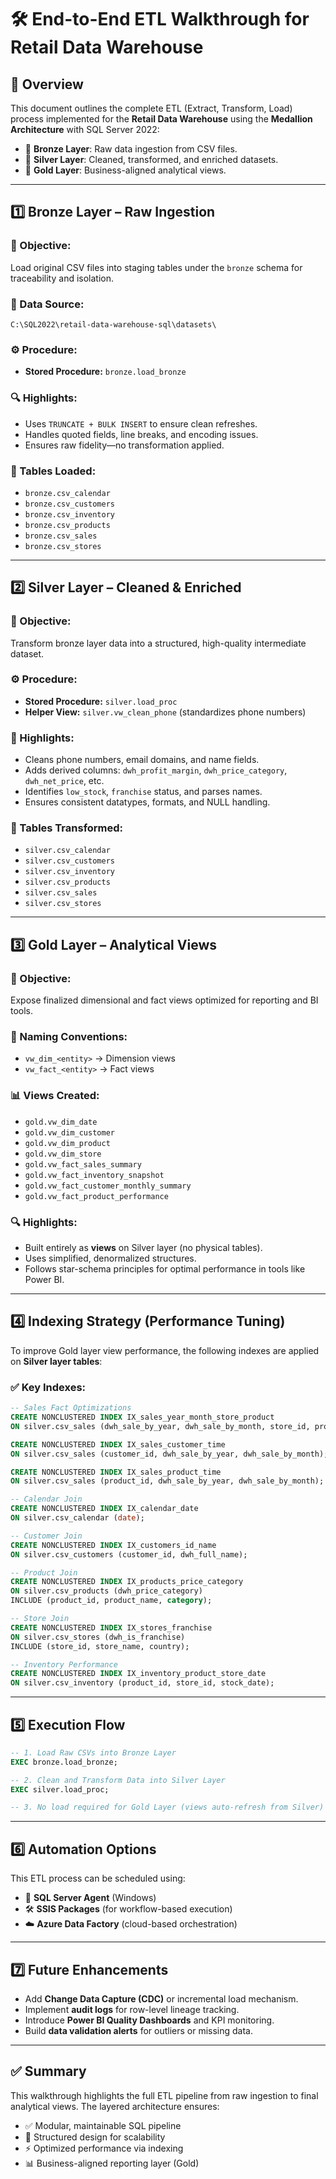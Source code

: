 
# 🛠 End-to-End ETL Walkthrough for Retail Data Warehouse

## 📌 Overview

This document outlines the complete ETL (Extract, Transform, Load) process implemented for the **Retail Data Warehouse** using the **Medallion Architecture** with SQL Server 2022:

- 🥉 **Bronze Layer**: Raw data ingestion from CSV files.
- 🥈 **Silver Layer**: Cleaned, transformed, and enriched datasets.
- 🥇 **Gold Layer**: Business-aligned analytical views.

---

## 1️⃣ Bronze Layer – Raw Ingestion

### 🎯 Objective:
Load original CSV files into staging tables under the `bronze` schema for traceability and isolation.

### 📁 Data Source:
`C:\SQL2022\retail-data-warehouse-sql\datasets\`

### ⚙️ Procedure:
- **Stored Procedure:** `bronze.load_bronze`

### 🔍 Highlights:
- Uses `TRUNCATE + BULK INSERT` to ensure clean refreshes.
- Handles quoted fields, line breaks, and encoding issues.
- Ensures raw fidelity—no transformation applied.

### 📄 Tables Loaded:
- `bronze.csv_calendar`
- `bronze.csv_customers`
- `bronze.csv_inventory`
- `bronze.csv_products`
- `bronze.csv_sales`
- `bronze.csv_stores`

---

## 2️⃣ Silver Layer – Cleaned & Enriched

### 🎯 Objective:
Transform bronze layer data into a structured, high-quality intermediate dataset.

### ⚙️ Procedure:
- **Stored Procedure:** `silver.load_proc`
- **Helper View:** `silver.vw_clean_phone` (standardizes phone numbers)

### 🧹 Highlights:
- Cleans phone numbers, email domains, and name fields.
- Adds derived columns: `dwh_profit_margin`, `dwh_price_category`, `dwh_net_price`, etc.
- Identifies `low_stock`, `franchise` status, and parses names.
- Ensures consistent datatypes, formats, and NULL handling.

### 📄 Tables Transformed:
- `silver.csv_calendar`
- `silver.csv_customers`
- `silver.csv_inventory`
- `silver.csv_products`
- `silver.csv_sales`
- `silver.csv_stores`

---

## 3️⃣ Gold Layer – Analytical Views

### 🎯 Objective:
Expose finalized dimensional and fact views optimized for reporting and BI tools.

### 🧱 Naming Conventions:
- `vw_dim_<entity>` → Dimension views
- `vw_fact_<entity>` → Fact views

### 📊 Views Created:
- `gold.vw_dim_date`
- `gold.vw_dim_customer`
- `gold.vw_dim_product`
- `gold.vw_dim_store`
- `gold.vw_fact_sales_summary`
- `gold.vw_fact_inventory_snapshot`
- `gold.vw_fact_customer_monthly_summary`
- `gold.vw_fact_product_performance`

### 🔍 Highlights:
- Built entirely as **views** on Silver layer (no physical tables).
- Uses simplified, denormalized structures.
- Follows star-schema principles for optimal performance in tools like Power BI.

---

## 4️⃣ Indexing Strategy (Performance Tuning)

To improve Gold layer view performance, the following indexes are applied on **Silver layer tables**:

### ✅ Key Indexes:
```sql
-- Sales Fact Optimizations
CREATE NONCLUSTERED INDEX IX_sales_year_month_store_product
ON silver.csv_sales (dwh_sale_by_year, dwh_sale_by_month, store_id, product_id);

CREATE NONCLUSTERED INDEX IX_sales_customer_time
ON silver.csv_sales (customer_id, dwh_sale_by_year, dwh_sale_by_month);

CREATE NONCLUSTERED INDEX IX_sales_product_time
ON silver.csv_sales (product_id, dwh_sale_by_year, dwh_sale_by_month);

-- Calendar Join
CREATE NONCLUSTERED INDEX IX_calendar_date
ON silver.csv_calendar (date);

-- Customer Join
CREATE NONCLUSTERED INDEX IX_customers_id_name
ON silver.csv_customers (customer_id, dwh_full_name);

-- Product Join
CREATE NONCLUSTERED INDEX IX_products_price_category
ON silver.csv_products (dwh_price_category)
INCLUDE (product_id, product_name, category);

-- Store Join
CREATE NONCLUSTERED INDEX IX_stores_franchise
ON silver.csv_stores (dwh_is_franchise)
INCLUDE (store_id, store_name, country);

-- Inventory Performance
CREATE NONCLUSTERED INDEX IX_inventory_product_store_date
ON silver.csv_inventory (product_id, store_id, stock_date);
```

---

## 5️⃣ Execution Flow

```sql
-- 1. Load Raw CSVs into Bronze Layer
EXEC bronze.load_bronze;

-- 2. Clean and Transform Data into Silver Layer
EXEC silver.load_proc;

-- 3. No load required for Gold Layer (views auto-refresh from Silver)
```

---

## 6️⃣ Automation Options

This ETL process can be scheduled using:

- 🔁 **SQL Server Agent** (Windows)
- 🛠 **SSIS Packages** (for workflow-based execution)
- ☁️ **Azure Data Factory** (cloud-based orchestration)

---

## 7️⃣ Future Enhancements

- Add **Change Data Capture (CDC)** or incremental load mechanism.
- Implement **audit logs** for row-level lineage tracking.
- Introduce **Power BI Quality Dashboards** and KPI monitoring.
- Build **data validation alerts** for outliers or missing data.

---

## ✅ Summary

This walkthrough highlights the full ETL pipeline from raw ingestion to final analytical views. The layered architecture ensures:

- ✅ Modular, maintainable SQL pipeline
- 🧱 Structured design for scalability
- ⚡ Optimized performance via indexing
- 📊 Business-aligned reporting layer (Gold)
